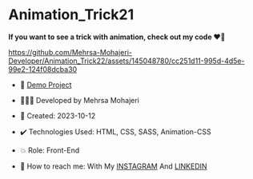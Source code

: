 # Animation_Trick21

**If you want to see a trick with animation, check out my code ♥️👀**  

https://github.com/Mehrsa-Mohajeri-Developer/Animation_Trick22/assets/145048780/cc251d11-995d-4d5e-99e2-124f08dcba30
      
- 🔗 [Demo Project](https://mehrsa-mohajeri-developer.github.io/Animation_Trick21/) 
  
- 👩🏻‍💻 Developed by Mehrsa Mohajeri 

- 📆 Created: 2023-10-12

- ✔️ Technologies Used: HTML, CSS, SASS, Animation-CSS

- 💥 Role: Front-End

- 📲 How to reach me: With My [INSTAGRAM](https://www.instagram.com/mehrsa_mohajeri_developer) And [LINKEDIN](https://www.linkedin.com/in/mehrsa-mohajeri-developer)
